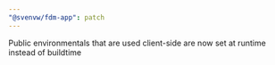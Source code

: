 ```yaml
---
"@svenvw/fdm-app": patch
---
```


Public environmentals that are used client-side are now set at runtime instead of buildtime
